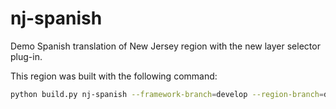 # nj-spanish

Demo Spanish translation of New Jersey region with the new layer selector plug-in.

This region was built with the following command:

```bash
python build.py nj-spanish --framework-branch=develop --region-branch=development
```
